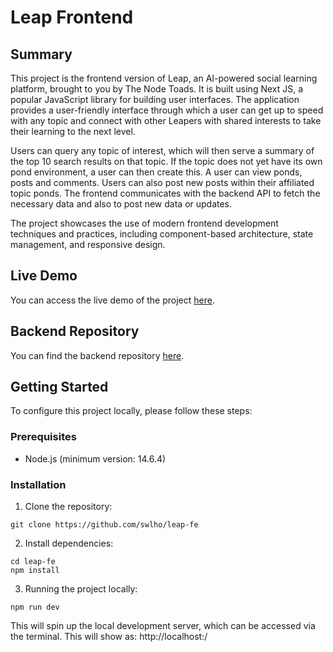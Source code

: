 # Leap Frontend

## Summary

This project is the frontend version of Leap, an AI-powered social learning platform, brought to you by The Node Toads. It is built using Next JS, a popular JavaScript library for building user interfaces. The application provides a user-friendly interface through which a user can get up to speed with any topic and connect with other Leapers with shared interests to take their learning to the next level.

Users can query any topic of interest, which will then serve a summary of the top 10 search results on that topic. If the topic does not yet have its own pond environment, a user can then create this. A user can view ponds, posts and comments. Users can also post new posts within their affiliated topic ponds. The frontend communicates with the backend API to fetch the necessary data and also to post new data or updates.

The project showcases the use of modern frontend development techniques and practices, including component-based architecture, state management, and responsive design.

## Live Demo

You can access the live demo of the project [here](https://leap-1i7mfs9mn-swlhos-projects.vercel.app/).

## Backend Repository

You can find the backend repository [here](https://github.com/jamie-appleyard/leap-backend).

## Getting Started

To configure this project locally, please follow these steps:

### Prerequisites

- Node.js (minimum version: 14.6.4)

### Installation

1. Clone the repository:

```
git clone https://github.com/swlho/leap-fe 
```

2. Install dependencies:

```
cd leap-fe
npm install
```

3. Running the project locally:

```
npm run dev
```

This will spin up the local development server, which can be accessed via the terminal. This will show as: http://localhost:<port-number-here>/